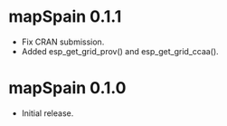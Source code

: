 # mapSpain 0.1.1

* Fix CRAN submission.
* Added esp_get_grid_prov() and esp_get_grid_ccaa().



# mapSpain 0.1.0

* Initial release.
